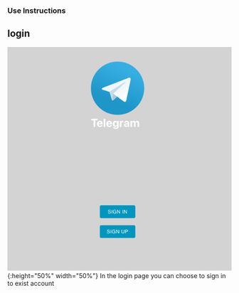 ### Use Instructions

## login
![login](instruction-img/login.png) {:height="50%" width="50%"}
In the login page you can choose to sign in to exist account